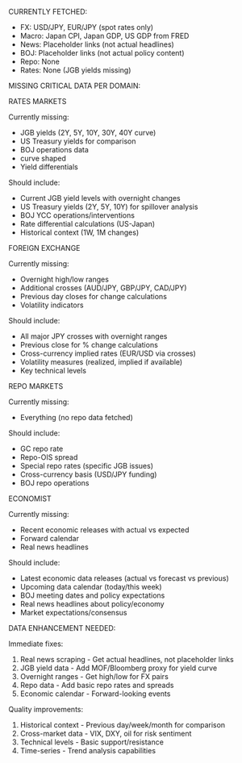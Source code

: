   CURRENTLY FETCHED:

  - FX: USD/JPY, EUR/JPY (spot rates only)
  - Macro: Japan CPI, Japan GDP, US GDP from FRED
  - News: Placeholder links (not actual headlines)
  - BOJ: Placeholder links (not actual policy content)
  - Repo: None
  - Rates: None (JGB yields missing)

  MISSING CRITICAL DATA PER DOMAIN:

  RATES MARKETS

  Currently missing:
  - JGB yields (2Y, 5Y, 10Y, 30Y, 40Y curve)
  - US Treasury yields for comparison
  - BOJ operations data
  - curve shaped
  - Yield differentials

  Should include:
  - Current JGB yield levels with overnight changes
  - US Treasury yields (2Y, 5Y, 10Y) for spillover analysis
  - BOJ YCC operations/interventions
  - Rate differential calculations (US-Japan)
  - Historical context (1W, 1M changes)

  FOREIGN EXCHANGE

  Currently missing:
  - Overnight high/low ranges
  - Additional crosses (AUD/JPY, GBP/JPY, CAD/JPY)
  - Previous day closes for change calculations
  - Volatility indicators

  Should include:
  - All major JPY crosses with overnight ranges
  - Previous close for % change calculations
  - Cross-currency implied rates (EUR/USD via crosses)
  - Volatility measures (realized, implied if available)
  - Key technical levels

  REPO MARKETS

  Currently missing:
  - Everything (no repo data fetched)

  Should include:
  - GC repo rate
  - Repo-OIS spread
  - Special repo rates (specific JGB issues)
  - Cross-currency basis (USD/JPY funding)
  - BOJ repo operations

  ECONOMIST

  Currently missing:
  - Recent economic releases with actual vs expected
  - Forward calendar
  - Real news headlines

  Should include:
  - Latest economic data releases (actual vs forecast vs previous)
  - Upcoming data calendar (today/this week)
  - BOJ meeting dates and policy expectations
  - Real news headlines about policy/economy
  - Market expectations/consensus

  DATA ENHANCEMENT NEEDED:

  Immediate fixes:
  1. Real news scraping - Get actual headlines, not placeholder links
  2. JGB yield data - Add MOF/Bloomberg proxy for yield curve
  3. Overnight ranges - Get high/low for FX pairs
  4. Repo data - Add basic repo rates and spreads
  5. Economic calendar - Forward-looking events

  Quality improvements:
  1. Historical context - Previous day/week/month for comparison
  2. Cross-market data - VIX, DXY, oil for risk sentiment
  3. Technical levels - Basic support/resistance
  4. Time-series - Trend analysis capabilities